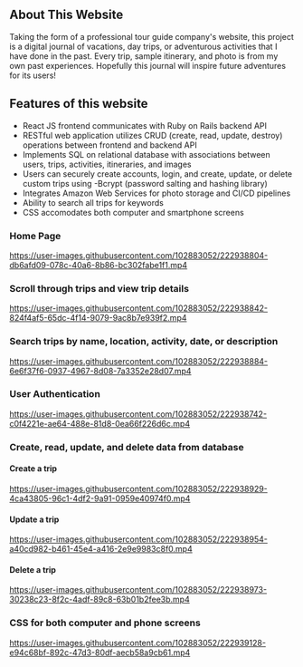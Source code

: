 ## About This Website

Taking the form of a professional tour guide company's website, this project is a digital journal of vacations, day trips, or adventurous activities that I have done in the past. Every trip, sample itinerary, and photo is from my own past experiences. Hopefully this journal will inspire future adventures for its users!


## Features of this website

- React JS frontend communicates with Ruby on Rails backend API
- RESTful web application utilizes CRUD (create, read, update, destroy) operations between frontend and backend API
- Implements SQL on relational database with associations between users, trips, activities, itineraries, and images
- Users can securely create accounts, login, and create, update, or delete custom trips using -Bcrypt (password salting and hashing library)
- Integrates Amazon Web Services for photo storage and CI/CD pipelines
- Ability to search all trips for keywords
- CSS accomodates both computer and smartphone screens


### Home Page 
https://user-images.githubusercontent.com/102883052/222938804-db6afd09-078c-40a6-8b86-bc302fabe1f1.mp4


### Scroll through trips and view trip details
https://user-images.githubusercontent.com/102883052/222938842-824f4af5-65dc-4f14-9079-9ac8b7e939f2.mp4


### Search trips by name, location, activity, date, or description
https://user-images.githubusercontent.com/102883052/222938884-6e6f37f6-0937-4967-8d08-7a3352e28d07.mp4


### User Authentication
https://user-images.githubusercontent.com/102883052/222938742-c0f4221e-ae64-488e-81d8-0ea66f226d6c.mp4


### Create, read, update, and delete data from database
#### Create a trip
https://user-images.githubusercontent.com/102883052/222938929-4ca43805-96c1-4df2-9a91-0959e40974f0.mp4


#### Update a trip
https://user-images.githubusercontent.com/102883052/222938954-a40cd982-b461-45e4-a416-2e9e9983c8f0.mp4


#### Delete a trip
https://user-images.githubusercontent.com/102883052/222938973-30238c23-8f2c-4adf-89c8-63b01b2fee3b.mp4


### CSS for both computer and phone screens
https://user-images.githubusercontent.com/102883052/222939128-e94c68bf-892c-47d3-80df-aecb58a9cb61.mp4







